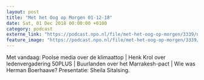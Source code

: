 ```yaml
---
layout: post
title: "Met het Oog op Morgen 01-12-18"
date: Sat, 01 Dec 2018 00:00:00 +0100
category: podcast
externe_link: "https://podcast.npo.nl/file/met-het-oog-op-morgen/3339/nporadio1_met-het-oog-op-morgen_20181201_met-het-oog-op-morgen-01-12-18.mp3"
feature_image: "https://podcast.npo.nl/file/met-het-oog-op-morgen/3339/nporadio1_met-het-oog-op-morgen_20181201_met-het-oog-op-morgen-01-12-18.mp3"
---
```


Met vandaag: Poolse media over de klimaattop | Henk Krol over ledenvergadering 50PLUS | Buurlanden over het Marrakesh-pact | Wie was Herman Boerhaave? Presentatie: Sheila Sitalsing.

